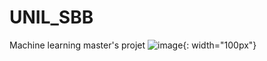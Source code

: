 # UNIL_SBB
Machine learning master's projet
![image](https://github.com/Celso-Jorge-Sebastiao/UNIL_SBB/assets/148785564/c8cb4c43-f77f-47f0-9569-39cc3429a300){: width="100px"}
